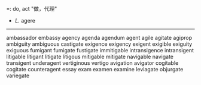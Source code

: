 =: do, act "做，代理"
- *L.* agere

---
ambassador
embassy
agency
agenda
agendum
agent
agile
agitate
agiprop
ambiguity
ambiguous
castigate
exigence
exigency
exigent
exigible
exiguity
exiguous
fumigant
fumigate
fustigate
immitigable
intransigence
intransigent
litigable
litigant
litigate
litigous
mitigable
mitigate
navigable
navigate
transigent
underagent
vertiginous
vertigo
avigation
avigator
cogitable
cogitate
counteragent
essay
exam
examen
examine
leviagate
objurgate
variegate


